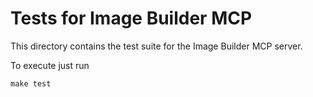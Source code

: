 # Tests for Image Builder MCP

This directory contains the test suite for the Image Builder MCP server.

To execute just run

```
make test
```
